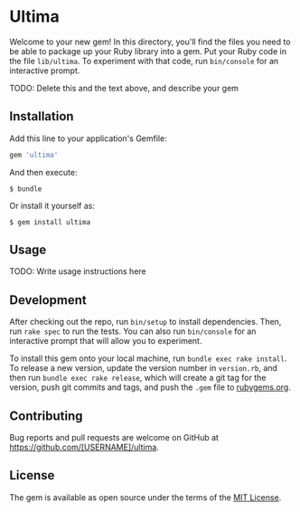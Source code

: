 # Ultima

Welcome to your new gem! In this directory, you'll find the files you need to be able to package up your Ruby library into a gem. Put your Ruby code in the file `lib/ultima`. To experiment with that code, run `bin/console` for an interactive prompt.

TODO: Delete this and the text above, and describe your gem

## Installation

Add this line to your application's Gemfile:

```ruby
gem 'ultima'
```

And then execute:

    $ bundle

Or install it yourself as:

    $ gem install ultima

## Usage

TODO: Write usage instructions here

## Development

After checking out the repo, run `bin/setup` to install dependencies. Then, run `rake spec` to run the tests. You can also run `bin/console` for an interactive prompt that will allow you to experiment.

To install this gem onto your local machine, run `bundle exec rake install`. To release a new version, update the version number in `version.rb`, and then run `bundle exec rake release`, which will create a git tag for the version, push git commits and tags, and push the `.gem` file to [rubygems.org](https://rubygems.org).

## Contributing

Bug reports and pull requests are welcome on GitHub at https://github.com/[USERNAME]/ultima.


## License

The gem is available as open source under the terms of the [MIT License](http://opensource.org/licenses/MIT).

